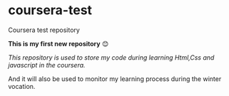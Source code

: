 # coursera-test
Coursera test repository

**This is my first new repository**
:blush:

*This repository is used to store my code during learning Html,Css and javascript in the coursera.*

And it will also be used to monitor my learning process during the winter vocation.
